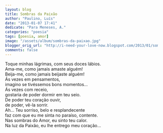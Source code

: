 ```yaml
---
layout: blog
title: Sombras da Paixão
author: "Paulino, Luís"
date: "2013-01-07 17:41"
dedicate: "Para Meneses, A."
categories: "poesia"
tags: [poesia, amor]
image: "/assets/album/sombras-da-paixao.jpg"
blogger_orig_url: "http://i-need-your-love-now.blogspot.com/2013/01/sombras-da-paixao_7.html"
comments: false
---
```

Toque minhas lágrimas, com seus doces lábios.\
Ama-me, como jamais amaste alguém!\
Beija-me, como jamais beijaste alguém!\
Ás vezes em pensamentos,\
imagino se tivéssemos bons momentos...\
Ás vezes com receio,\
gostaria de poder dormir em teu seio.\
De poder teu coração ouvir,\
de poder, vê-la sorrir.\
Ah... Teu sorriso, belo e resplandecente\
faz com que eu me sinta no paraíso, contente.\
Nas sombras do Amor, eu sinto teu calor.\
Na luz da Paixão, eu lhe entrego meu coração...
